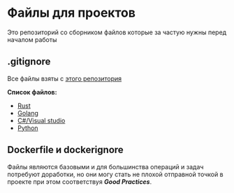 # Файлы для проектов
Это репозиторий со сборником файлов которые за частую нужны перед началом работы

## .gitignore
Все файлы взяты с [этого репозитория](https://github.com/github/gitignore)

**Список файлов:**
- [Rust](https://github.com/github/gitignore/blob/main/Rust.gitignore)
- [Golang](https://github.com/github/gitignore/blob/main/Go.gitignore)
- [C#/Visual studio](https://github.com/github/gitignore/blob/main/VisualStudio.gitignore)
- [Python](https://github.com/github/gitignore/blob/main/Python.gitignore)

## Dockerfile и dockerignore
Файлы являются базовыми и для большинства операций и задач потребуют доработки, но они могу стать не плохой отправной точкой в проекте при этом соответствуя ***Good Practices***.

